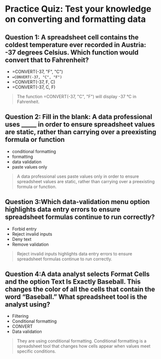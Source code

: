 # Practice Quiz: Test your knowledge on converting and formatting data

## Question 1: A spreadsheet cell contains the coldest temperature ever recorded in Austria: -37 degrees Celsius. Which function would convert that to Fahrenheit?

- =CONVERT(-37, "F", "C")
- `=CONVERT(-37, "C", "F")`
- =CONVERT(-37, F, C)
- =CONVERT(-37, C, F)

> The function =CONVERT(-37, "C", "F") will display -37 °C in Fahrenheit.

## Question 2: Fill in the blank: A data professional uses _____ in order to ensure spreadsheet values are static, rather than carrying over a preexisting formula or function

- conditional formatting
- formatting
- data validation
- paste values only

> A data professional uses paste values only in order to ensure spreadsheet values are static, rather than carrying over a preexisting formula or function.

## Question 3:Which data-validation menu option highlights data entry errors to ensure spreadsheet formulas continue to run correctly?

- Forbid entry
- Reject invalid inputs
- Deny text
- Remove validation

> Reject invalid inputs highlights data entry errors to ensure spreadsheet formulas continue to run correctly.

## Question 4:A data analyst selects Format Cells and the option Text Is Exactly Baseball. This changes the color of all the cells that contain the word “Baseball.” What spreadsheet tool is the analyst using?

- Filtering
- Conditional formatting
- CONVERT
- Data validation

> They are using conditional formatting. Conditional formatting is a spreadsheet tool that changes how cells appear when values meet specific conditions.

